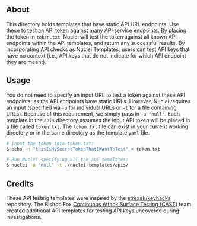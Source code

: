 ## About
This directory holds templates that have static API URL endpoints. Use these to test an API token against many API service endpoints. By placing the token in `token.txt`, Nuclei will test the token against all known API endpoints within the API templates, and return any successful results. By incorporating API checks as Nuclei Templates, users can test API keys that have no context (i.e., API keys that do not indicate for which API endpoint they are meant).

## Usage
You do not need to specify an input URL to test a token against these API endpoints, as the API endpoints have static URLs. However, Nuclei requires an input (specified via `-u` for individual URLs or `-l` for a file containing URLs). Because of this requirement, we simply pass in `-u "null"`. Each template in the `apis` directory assumes the input API token will be placed in a file called `token.txt`. The `token.txt` file can exist in your current working directory or in the same directory as the template `yaml` file.

```bash
# Input the token into token.txt:
$ echo -n "thisIsMySecretTokenThatIWantToTest" > token.txt

# Run Nuclei specifying all the api templates:
$ nuclei -u "null" -t ./nuclei-templates/apis/
```

## Credits
These API testing templates were inspired by the [streaak/keyhacks](https://github.com/streaak/keyhacks) repository. The Bishop Fox [Continuous Attack Surface Testing (CAST)](https://www.bishopfox.com/continuous-attack-surface-testing/how-cast-works/) team created additional API templates for testing API keys uncovered during investigations.

